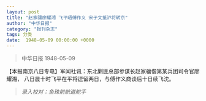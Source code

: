 ```yaml
---
layout: post
title: "赵家骧廖耀湘 飞平晤傅作义 宋子文抵沪将转京"
author: "中华日报"
category: "报刊杂志"
tags: 分类
date:  1948-05-09 00:00:00 +0000
---
```


> 中华日报   1948-05-09


【本报南京八日专电】军闻社讯：东北剿匪总部参谋长赵家骧偕第某兵团司令官廖耀湘，
八日晨十时飞平在平将逗留两日，与傅作义商谈后十日续飞沈。



> *录入校对：鱼珠前航道舵手*
